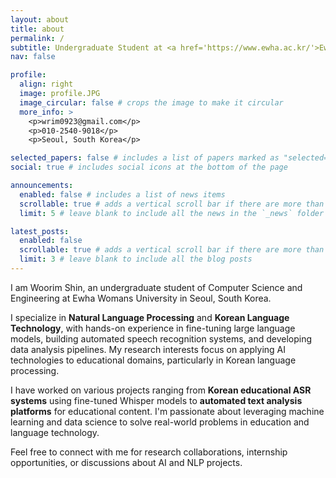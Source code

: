 ```yaml
---
layout: about
title: about
permalink: /
subtitle: Undergraduate Student at <a href='https://www.ewha.ac.kr/'>Ewha Womans University</a>
nav: false

profile:
  align: right
  image: profile.JPG
  image_circular: false # crops the image to make it circular
  more_info: >
    <p>wrim0923@gmail.com</p>
    <p>010-2540-9018</p>
    <p>Seoul, South Korea</p>

selected_papers: false # includes a list of papers marked as "selected={true}"
social: true # includes social icons at the bottom of the page

announcements:
  enabled: false # includes a list of news items
  scrollable: true # adds a vertical scroll bar if there are more than 3 news items
  limit: 5 # leave blank to include all the news in the `_news` folder

latest_posts:
  enabled: false
  scrollable: true # adds a vertical scroll bar if there are more than 3 new posts items
  limit: 3 # leave blank to include all the blog posts
---
```


I am Woorim Shin, an undergraduate student of Computer Science and Engineering at Ewha Womans University in Seoul, South Korea.

I specialize in **Natural Language Processing** and **Korean Language Technology**, with hands-on experience in fine-tuning large language models, building automated speech recognition systems, and developing data analysis pipelines. My research interests focus on applying AI technologies to educational domains, particularly in Korean language processing.

I have worked on various projects ranging from **Korean educational ASR systems** using fine-tuned Whisper models to **automated text analysis platforms** for educational content. I'm passionate about leveraging machine learning and data science to solve real-world problems in education and language technology.

Feel free to connect with me for research collaborations, internship opportunities, or discussions about AI and NLP projects.
